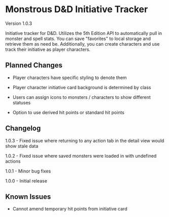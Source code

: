 # Monstrous D&D Initiative Tracker

Version 1.0.3

Initiative tracker for D&D. Utilizes the 5th Edition API to automatically pull in monster and spell stats. You can save "favorites" to local storage and retrieve them as need be. Additionally, you can create characters and use track their initiative as player characters.

## Planned Changes

- Player characters have specific styling to denote them

- Player character initiative card background is determined by class

- Users can assign icons to monsters / characters to show different statuses

- Option to use derived hit points or standard hit points

## Changelog

1.0.3 - Fixed issue where returning to any action tab in the detail view would show stale data

1.0.2 - Fixed issue where saved monsters were loaded in with undefined actions

1.0.1 - Minor bug fixes

1.0.0 - Initial release

## Known Issues

- Cannot amend temporary hit points from initiative card
